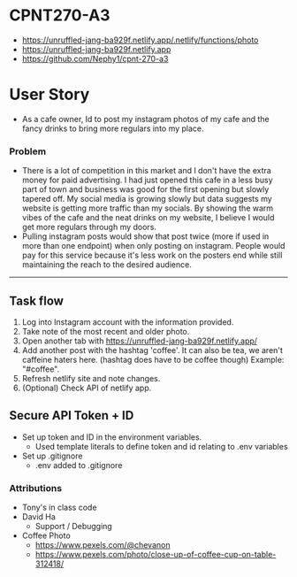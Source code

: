 # CPNT270-A3
 - https://unruffled-jang-ba929f.netlify.app/.netlify/functions/photo
 - https://unruffled-jang-ba929f.netlify.app
 - https://github.com/Nephy1/cpnt-270-a3

# User Story
- As a cafe owner, Id to post my instagram photos of my cafe and the fancy drinks to bring more regulars into my place.
### Problem
- There is a lot of competition in this market and I don't have the extra money for paid advertising. I had just opened this cafe in a less busy part of town and business was good for the first opening but slowly tapered off. My social media is growing slowly but data suggests my website is getting more traffic than my socials. By showing the warm vibes of the cafe and the neat drinks on my website, I believe I would get more regulars through my doors.
- Pulling instagram posts would show that post twice (more if used in more than one endpoint) when only posting on instagram. People would pay for this service because it's less work on the posters end while still maintaining the reach to the desired audience.
---
## Task flow 
1. Log into Instagram account with the information provided.
2. Take  note of the most recent and older photo.
3. Open another tab with https://unruffled-jang-ba929f.netlify.app/
4. Add another post with the hashtag 'coffee'. It can also be tea, we aren't caffeine haters here. (hashtag does have to be coffee though) Example: "#coffee".
5. Refresh netlify site and note changes.
6. (Optional) Check API of netlify app.

## Secure API Token + ID
- Set up token and ID in the environment variables.
  - Used template literals to define token and id relating to .env variables
- Set up .gitignore
  - .env added to .gitignore

### Attributions
- Tony's in class code
- David Ha
  - Support / Debugging
- Coffee Photo
  - https://www.pexels.com/@chevanon
  - https://www.pexels.com/photo/close-up-of-coffee-cup-on-table-312418/
